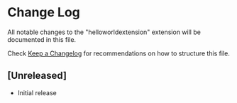 # Change Log
All notable changes to the "helloworldextension" extension will be documented in this file.

Check [Keep a Changelog](http://keepachangelog.com/) for recommendations on how to structure this file.

## [Unreleased]
- Initial release